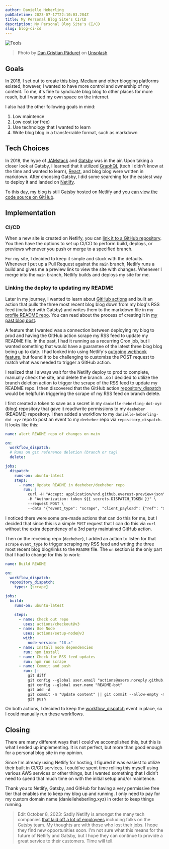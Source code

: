 ```yaml
---
author: Danielle Heberling
pubDatetime: 2023-07-17T22:10:03.284Z
title: My Personal Blog Site's CI/CD
description: My Personal Blog Site's CI/CD
slug: blog-ci-cd
---
```


![Tools](/assets/tools.jpg)

> Photo by <a href="https://unsplash.com/@dancristianpaduret?utm_source=unsplash&utm_medium=referral&utm_content=creditCopyText">Dan Cristian Pădureț</a> on <a href="https://unsplash.com/photos/XC7lc8biINg?utm_source=unsplash&utm_medium=referral&utm_content=creditCopyText">Unsplash</a>

## Goals

In 2018, I set out to create [this blog](https://www.danielleheberling.xyz/). [Medium](https://medium.com/) and other blogging platforms existed; however, I wanted to have more control and ownership of my content. To me, it's fine to syndicate blog blog to other places for more reach, but I wanted my own space on the internet.

I also had the other following goals in mind:

1. Low maintence
2. Low cost (or free)
3. Use technology that I wanted to learn
4. Write blog blog in a transferrable format, such as markdown

## Tech Choices

In 2018, the hype of [JAMstack](https://jamstack.org/) and [Gatsby](https://www.gatsbyjs.com/) was in the air. Upon taking a closer look at Gatsby, I learned that it utilized [GraphQL](https://graphql.org/) (tech I didn't know at the time and wanted to learn), [React](https://react.dev/), and blog blog were written in markdown. After choosing Gatsby, I did some searching for the easiest way to deploy it and landed on [Netlify](https://www.netlify.com/).

To this day, my blog is still Gatsby hosted on Netlify and you [can view the code source on GitHub](https://github.com/deeheber/danielle-heberling-dot-xyz).

## Implementation

### CI/CD

When a new site is created on Netlify, you can [link it to a GitHub repository](https://docs.netlify.com/configure-builds/repo-permissions-linking/#link-a-git-repository). You then have the options to set up CI/CD to perform build, deploys, or previews whenever you push or merge to a specified branch.

For my site, I decided to keep it simple and stuck with the defaults. Whenever I put up a Pull Request against the `main` branch, Netlify runs a build and gives me a preview link to view the site with changes. Whenever I merge into the `main` branch, Netlify builds and deploys my site for me.

### Linking the deploy to updating my README

Later in my journey, I wanted to learn about [GitHub actions](https://github.com/features/actions) and built an action that pulls the three most recent blog blog down from my blog's RSS feed (included with Gatsby) and writes them to the markdown file in my [profile README repo](https://docs.github.com/en/account-and-profile/setting-up-and-managing-your-github-profile/customizing-your-profile/managing-your-profile-readme). You can read about the process of creating it in [my past blog post](https://www.danielleheberling.xyz/blog/github-actions/).

A feature that I wanted was a connection between deploying my blog to prod and having the GitHub action scrape my RSS feed to update my README file. In the past, I had it running as a recurring Cron job, but I wanted something that would have a guarantee of the latest three blog blog being up to date. I had looked into using Netlify's [outgoing webhook feature](https://docs.netlify.com/site-deploys/notifications/#outgoing-webhooks), but found it to be challenging to customize the POST request to match what was needed to trigger a GitHub action.

I realized that I always wait for the Netlify deploy to prod to complete, manually check the site, and delete the branch...so I decided to utilize the branch deletion action to trigger the scrape of the RSS feed to update my README repo. I then discovered that the GitHub action [repository_dispatch](https://docs.github.com/en/actions/using-workflows/triggering-a-workflow#triggering-a-workflow-from-a-workflow) would be helpful in triggering the scrape of my RSS feed on branch delete.

I first created a token to save as a secret in my `danielle-heberling-dot-xyz` (blog) repository that gave it read/write permissions to my `deeheber` (README) repository. I then added a workflow to my `danielle-heberling-dot-xyz` repo to post an event to my `deeheber` repo via `repository_dispatch`. It looks like this:

```yaml
name: alert README repo of changes on main

on:
  workflow_dispatch:
  # Runs on git reference deletion (branch or tag)
  delete:

jobs:
  dispatch:
    runs-on: ubuntu-latest
    steps:
      - name: Update README in deeheber/deeheber repo
        run: |
          curl -H "Accept: application/vnd.github.everest-preview+json" \
          -H "Authorization: token ${{ secrets.DISPATCH_TOKEN }}" \
          --request POST \
          --data '{"event_type": "scrape", "client_payload": {"ref": "${{ github.ref }}"}' https://api.github.com/repos/deeheber/deeheber/dispatches
```

I noticed there were some pre-made actions that can do this for me, but I decided that since this is a simple `POST` request that I can do this via `curl` without the extra dependency of a 3rd party maintained GitHub action.

Then on the receiving repo (`deeheber`), I added an action to listen for that `scrape` `event_type` to trigger scraping my RSS feed and writing the three most recent blog blog/links to the `README` file. The `on` section is the only part that I had to change for this to work:

```yaml
name: Build README

on:
  workflow_dispatch:
  repository_dispatch:
    types: [scrape]

jobs:
  build:
    runs-on: ubuntu-latest

    steps:
      - name: Check out repo
        uses: actions/checkout@v3
      - name: Use Node
        uses: actions/setup-node@v3
        with:
          node-version: "18.x"
      - name: Install node dependencies
        run: npm install
      - name: Check for RSS feed updates
        run: npm run scrape
      - name: Commit and push
        run: |-
          git diff
          git config --global user.email "actions@users.noreply.github.com"
          git config --global user.name "README-bot"
          git add -A
          git commit -m "Update content" || git commit --allow-empty -m "Empty commit"
          git push
```

On both actions, I decided to keep the [workflow_dispatch](https://docs.github.com/en/actions/using-workflows/manually-running-a-workflow) event in place, so I could manually run these workflows.

## Closing

There are many different ways that I could've accomplished this, but this is what I ended up implementing. It is not perfect, but more than good enough for a personal blog site in my opinion.

Since I'm already using Netlify for hosting, I figured it was easiest to utilize their built in CI/CD services. I could've spent time rolling this myself using various AWS services or other things, but I wanted something that I didn't need to spend that much time on with the initial setup and/or maintence.

Thank you to Netlify, Gatsby, and GitHub for having a very permissive free tier that enables me to keep my blog up and running. I only need to pay for my custom domain name (danielleheberling.xyz) in order to keep things running.

> Edit October 8, 2023:
> Sadly Netlify is amongst the many tech companies [that laid off a lot of employees](https://www.netlify.com/blog/ceo-announcement-to-the-netlify-team/) including folks on the Gatsby team. My thoughts are with those who lost their jobs. I hope they find new opportunities soon. I'm not sure what this means for the future of Netlify and Gatsby, but I hope they can continue to provide a great service to their customers. Time will tell.
